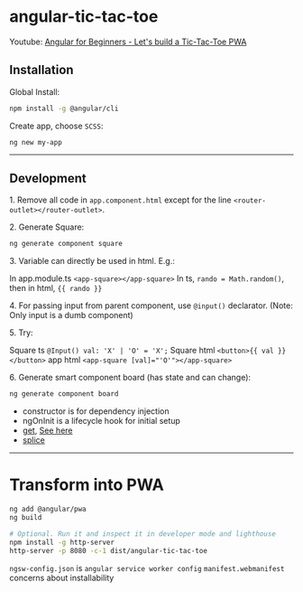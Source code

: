 # angular-tic-tac-toe

Youtube: [Angular for Beginners - Let's build a Tic-Tac-Toe PWA](https://youtu.be/G0bBLvWXBvc)

## Installation

Global Install:

```bash
npm install -g @angular/cli
```

Create app, choose `SCSS`:

```
ng new my-app
```

---

## Development

1\. Remove all code in `app.component.html` except for the line `<router-outlet></router-outlet>`.

2\. Generate Square:

```bash
ng generate component square
```

3\. Variable can directly be used in html. E.g.:

In app.module.ts `<app-square></app-square>`
In ts, `rando = Math.random()`, then in html, `{{ rando }}`

4\. For passing input from parent component, use `@input()` declarator. (Note: Only input is a dumb component)

5\. Try:

Square ts `@Input() val: 'X' | 'O' = 'X';`
Square html `<button>{{ val }}</button>`
app html `<app-square [val]="'O'"></app-square>`

6\. Generate smart component board (has state and can change):

```bash
ng generate component board
```

- constructor is for dependency injection
- ngOnInit is a lifecycle hook for initial setup
- [get](https://stackoverflow.com/questions/22823946/can-javascript-function-name-contain-a-space#:~:text=No%2C%20in%20javascript%20a%20function,a%20property%20to%20a%20object.), [See here](https://developer.mozilla.org/en-US/docs/Web/JavaScript/Reference/Functions/get)
- [splice](https://developer.mozilla.org/en-US/docs/Web/JavaScript/Reference/Global_Objects/Array/splice)


---

# Transform into PWA

```bash
ng add @angular/pwa
ng build

# Optional. Run it and inspect it in developer mode and lighthouse
npm install -g http-server
http-server -p 8080 -c-1 dist/angular-tic-tac-toe
```
`ngsw-config.json` is `angular service worker config`
`manifest.webmanifest` concerns about installability


